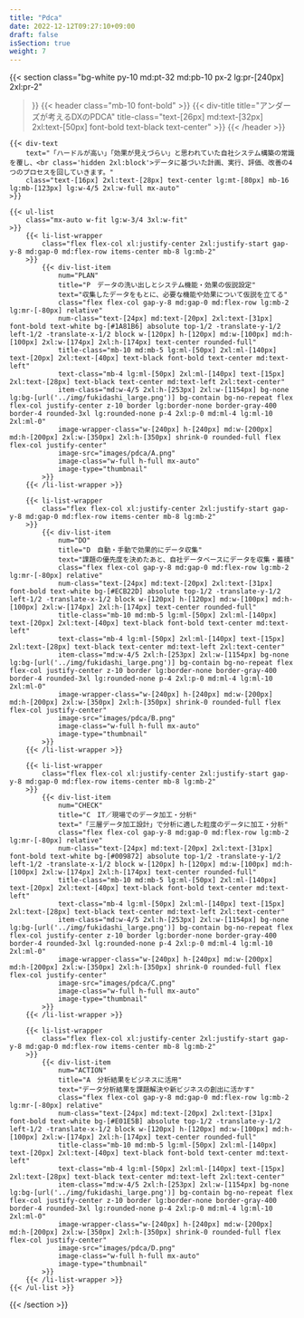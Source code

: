 ```yaml
---
title: "Pdca"
date: 2022-12-12T09:27:10+09:00
draft: false
isSection: true
weight: 7
---
```


{{< section
    class="bg-white py-10 md:pt-32 md:pb-10 px-2 lg:pr-[240px] 2xl:pr-2"
>}}
    {{< header
        class="mb-10 font-bold"
    >}}
        {{< div-title
            title="アンダーズが考えるDXのPDCA"
            title-class="text-[26px] md:text-[32px] 2xl:text-[50px] font-bold text-black text-center"
        >}}
    {{< /header >}}

    {{< div-text
        text="「ハードルが高い」「効果が見えづらい」と思われていた自社システム構築の常識を覆し、<br class='hidden 2xl:block'>データに基づいた計画、実行、評価、改善の4つのプロセスを回していきます。"
        class="text-[16px] 2xl:text-[28px] text-center lg:mt-[80px] mb-16 lg:mb-[123px] lg:w-4/5 2xl:w-full mx-auto"
    >}}

    {{< ul-list
        class="mx-auto w-fit lg:w-3/4 3xl:w-fit"
    >}}
        {{< li-list-wrapper
            class="flex flex-col xl:justify-center 2xl:justify-start gap-y-8 md:gap-0 md:flex-row items-center mb-8 lg:mb-2"
        >}}
            {{< div-list-item
                num="PLAN"
                title="P　データの洗い出しとシステム機能・効果の仮説設定"
                text="収集したデータをもとに、必要な機能や効果について仮説を立てる"
                class="flex flex-col gap-y-8 md:gap-0 md:flex-row lg:mb-2 lg:mr-[-80px] relative"
                num-class="text-[24px] md:text-[20px] 2xl:text-[31px] font-bold text-white bg-[#1A81B6] absolute top-1/2 -translate-y-1/2 left-1/2 -translate-x-1/2 block w-[120px] h-[120px] md:w-[100px] md:h-[100px] 2xl:w-[174px] 2xl:h-[174px] text-center rounded-full"
                title-class="mb-10 md:mb-5 lg:ml-[50px] 2xl:ml-[140px] text-[20px] 2xl:text-[40px] text-black font-bold text-center md:text-left"
                text-class="mb-4 lg:ml-[50px] 2xl:ml-[140px] text-[15px] 2xl:text-[28px] text-black text-center md:text-left 2xl:text-center"
                item-class="md:w-4/5 2xl:h-[253px] 2xl:w-[1154px] bg-none lg:bg-[url('../img/fukidashi_large.png')] bg-contain bg-no-repeat flex flex-col justify-center z-10 border lg:border-none border-gray-400 border-4 rounded-3xl lg:rounded-none p-4 2xl:p-0 md:ml-4 lg:ml-10 2xl:ml-0"
                image-wrapper-class="w-[240px] h-[240px] md:w-[200px] md:h-[200px] 2xl:w-[350px] 2xl:h-[350px] shrink-0 rounded-full flex flex-col justify-center"
                image-src="images/pdca/A.png"
                image-class="w-full h-full mx-auto"
                image-type="thumbnail"
            >}}
        {{< /li-list-wrapper >}}

        {{< li-list-wrapper
            class="flex flex-col xl:justify-center 2xl:justify-start gap-y-8 md:gap-0 md:flex-row items-center mb-8 lg:mb-2"
        >}}
            {{< div-list-item
                num="DO"
                title="D　自動・手動で効果的にデータ収集"
                text="課題の優先度を決めたあと、自社データベースにデータを収集・蓄積"
                class="flex flex-col gap-y-8 md:gap-0 md:flex-row lg:mb-2 lg:mr-[-80px] relative"
                num-class="text-[24px] md:text-[20px] 2xl:text-[31px] font-bold text-white bg-[#ECB22D] absolute top-1/2 -translate-y-1/2 left-1/2 -translate-x-1/2 block w-[120px] h-[120px] md:w-[100px] md:h-[100px] 2xl:w-[174px] 2xl:h-[174px] text-center rounded-full"
                title-class="mb-10 md:mb-5 lg:ml-[50px] 2xl:ml-[140px] text-[20px] 2xl:text-[40px] text-black font-bold text-center md:text-left"
                text-class="mb-4 lg:ml-[50px] 2xl:ml-[140px] text-[15px] 2xl:text-[28px] text-black text-center md:text-left 2xl:text-center"
                item-class="md:w-4/5 2xl:h-[253px] 2xl:w-[1154px] bg-none lg:bg-[url('../img/fukidashi_large.png')] bg-contain bg-no-repeat flex flex-col justify-center z-10 border lg:border-none border-gray-400 border-4 rounded-3xl lg:rounded-none p-4 2xl:p-0 md:ml-4 lg:ml-10 2xl:ml-0"
                image-wrapper-class="w-[240px] h-[240px] md:w-[200px] md:h-[200px] 2xl:w-[350px] 2xl:h-[350px] shrink-0 rounded-full flex flex-col justify-center"
                image-src="images/pdca/B.png"
                image-class="w-full h-full mx-auto"
                image-type="thumbnail"
            >}}
        {{< /li-list-wrapper >}}

        {{< li-list-wrapper
            class="flex flex-col xl:justify-center 2xl:justify-start gap-y-8 md:gap-0 md:flex-row items-center mb-8 lg:mb-2"
        >}}
            {{< div-list-item
                num="CHECK"
                title="C　IT／現場でのデータ加工・分析"
                text="「三層データ加工設計」で分析に適した粒度のデータに加工・分析"
                class="flex flex-col gap-y-8 md:gap-0 md:flex-row lg:mb-2 lg:mr-[-80px] relative"
                num-class="text-[24px] md:text-[20px] 2xl:text-[31px] font-bold text-white bg-[#009872] absolute top-1/2 -translate-y-1/2 left-1/2 -translate-x-1/2 block w-[120px] h-[120px] md:w-[100px] md:h-[100px] 2xl:w-[174px] 2xl:h-[174px] text-center rounded-full"
                title-class="mb-10 md:mb-5 lg:ml-[50px] 2xl:ml-[140px] text-[20px] 2xl:text-[40px] text-black font-bold text-center md:text-left"
                text-class="mb-4 lg:ml-[50px] 2xl:ml-[140px] text-[15px] 2xl:text-[28px] text-black text-center md:text-left 2xl:text-center"
                item-class="md:w-4/5 2xl:h-[253px] 2xl:w-[1154px] bg-none lg:bg-[url('../img/fukidashi_large.png')] bg-contain bg-no-repeat flex flex-col justify-center z-10 border lg:border-none border-gray-400 border-4 rounded-3xl lg:rounded-none p-4 2xl:p-0 md:ml-4 lg:ml-10 2xl:ml-0"
                image-wrapper-class="w-[240px] h-[240px] md:w-[200px] md:h-[200px] 2xl:w-[350px] 2xl:h-[350px] shrink-0 rounded-full flex flex-col justify-center"
                image-src="images/pdca/C.png"
                image-class="w-full h-full mx-auto"
                image-type="thumbnail"
            >}}
        {{< /li-list-wrapper >}}

        {{< li-list-wrapper
            class="flex flex-col xl:justify-center 2xl:justify-start gap-y-8 md:gap-0 md:flex-row items-center mb-8 lg:mb-2"
        >}}
            {{< div-list-item
                num="ACTION"
                title="A　分析結果をビジネスに活用"
                text="データ分析結果を課題解決や新ビジネスの創出に活かす"
                class="flex flex-col gap-y-8 md:gap-0 md:flex-row lg:mb-2 lg:mr-[-80px] relative"
                num-class="text-[24px] md:text-[20px] 2xl:text-[31px] font-bold text-white bg-[#E01E5B] absolute top-1/2 -translate-y-1/2 left-1/2 -translate-x-1/2 block w-[120px] h-[120px] md:w-[100px] md:h-[100px] 2xl:w-[174px] 2xl:h-[174px] text-center rounded-full"
                title-class="mb-10 md:mb-5 lg:ml-[50px] 2xl:ml-[140px] text-[20px] 2xl:text-[40px] text-black font-bold text-center md:text-left"
                text-class="mb-4 lg:ml-[50px] 2xl:ml-[140px] text-[15px] 2xl:text-[28px] text-black text-center md:text-left 2xl:text-center"
                item-class="md:w-4/5 2xl:h-[253px] 2xl:w-[1154px] bg-none lg:bg-[url('../img/fukidashi_large.png')] bg-contain bg-no-repeat flex flex-col justify-center z-10 border lg:border-none border-gray-400 border-4 rounded-3xl lg:rounded-none p-4 2xl:p-0 md:ml-4 lg:ml-10 2xl:ml-0"
                image-wrapper-class="w-[240px] h-[240px] md:w-[200px] md:h-[200px] 2xl:w-[350px] 2xl:h-[350px] shrink-0 rounded-full flex flex-col justify-center"
                image-src="images/pdca/D.png"
                image-class="w-full h-full mx-auto"
                image-type="thumbnail"
            >}}
        {{< /li-list-wrapper >}}
    {{< /ul-list >}}

{{< /section >}}

